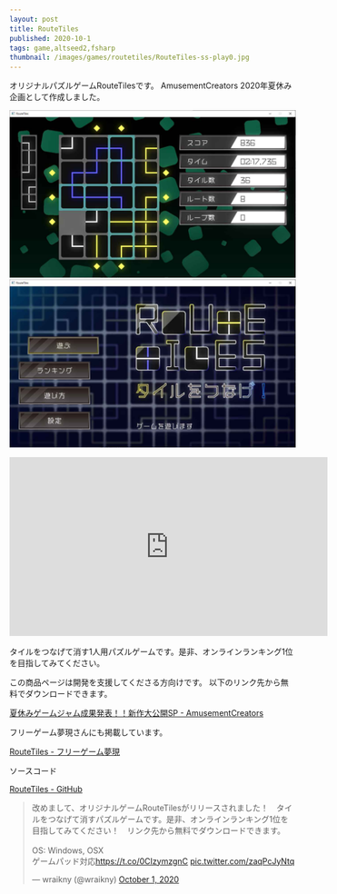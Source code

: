 ```yaml
---
layout: post
title: RouteTiles
published: 2020-10-1
tags: game,altseed2,fsharp
thumbnail: /images/games/routetiles/RouteTiles-ss-play0.jpg
---
```


オリジナルパズルゲームRouteTilesです。
AmusementCreators 2020年夏休み企画として作成しました。

<!--more-->

<p>
    <img src="/images/games/routetiles/RouteTiles-ss-play1.jpg" width="560" class="has-image-centered">
    <img src="/images/games/routetiles/RouteTiles-ss-title.jpg" width="560" class="has-image-centered">
</p>

<p>
    <iframe width="560" height="315" src="https://www.youtube.com/embed/Psh8t3xrhy0" frameborder="0" allow="accelerometer; autoplay; clipboard-write; encrypted-media; gyroscope; picture-in-picture" allowfullscreen>
    </iframe>
</p>

タイルをつなげて消す1人用パズルゲームです。是非、オンラインランキング1位を目指してみてください。

この商品ページは開発を支援してくださる方向けです。
以下のリンク先から無料でダウンロードできます。

[夏休みゲームジャム成果発表！！新作大公開SP - AmusementCreators](https://www.amusement-creators.info/articles/event_2020/20201001)

フリーゲーム夢現さんにも掲載しています。

[RouteTiles - フリーゲーム夢現](https://freegame-mugen.jp/puzzle/game_9137.html)

ソースコード

[RouteTiles - GitHub](https://github.com/wraikny/RouteTiles)

<blockquote class="twitter-tweet" data-theme="light"><p lang="ja" dir="ltr">改めまして、オリジナルゲームRouteTilesがリリースされました！　タイルをつなげて消すパズルゲームです。是非、オンラインランキング1位を目指してみてください！　リンク先から無料でダウンロードできます。<br><br>OS: Windows, OSX<br>ゲームパッド対応<a href="https://t.co/0CIzymzgnC">https://t.co/0CIzymzgnC</a> <a href="https://t.co/zaqPcJyNtq">pic.twitter.com/zaqPcJyNtq</a></p>&mdash; wraikny (@wraikny) <a href="https://twitter.com/wraikny/status/1311631251632136192?ref_src=twsrc%5Etfw">October 1, 2020</a></blockquote> <script async src="https://platform.twitter.com/widgets.js" charset="utf-8"></script> 
